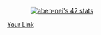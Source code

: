 <p align="center";><a href="https://github.com/oakoudad/badge42"><img src="https://badge.mediaplus.ma/binary/aben-nei" alt="aben-nei's 42 stats" /></a></p>

<div style="width: 50%; margin: 0 auto;">
    <a href='https://komarev.com/ghpvc/?username=Abdlatif-20' >Your Link</a>
</div>
